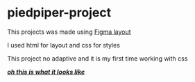 # piedpiper-project

<p>This projects was made using <a href = 'https://www.figma.com/file/BL7wdCOSIxYFu1uxctuVzg/%D0%94%D0%BE%D0%BC%D0%B0%D1%88%D0%BD%D0%B5%D0%B5-%D0%B7%D0%B0%D0%B4%D0%B0%D0%BD%D0%B8%D0%B5-Pied-Piper?node-id=0%3A1&mode=dev'>Figma layout</a></p>
<p>I used html for layout and css for styles</p>
<p>This project no adaptive and it is my first time working with css</p>

<a href = 'https://piedpiper-ksen.netlify.app/'> ___oh this is what it looks like___ </a>
